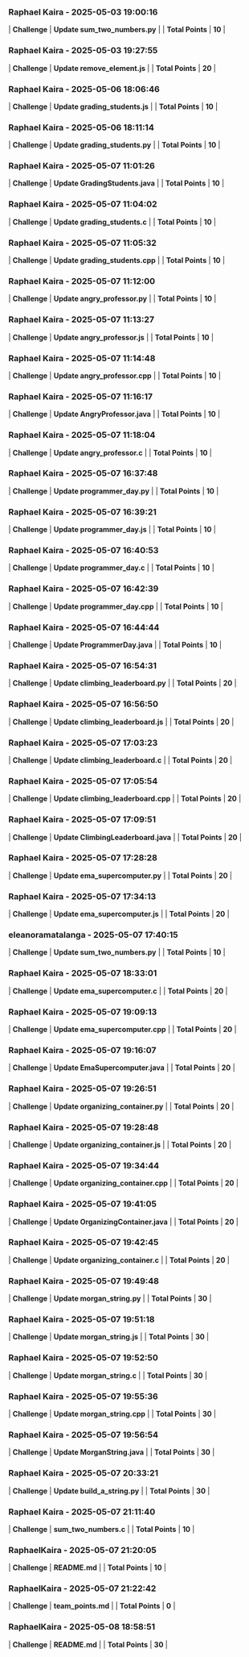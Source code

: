 ### Raphael Kaira - 2025-05-03 19:00:16
| **Challenge** | **Update sum_two_numbers.py** |
| **Total Points** | **10** |

### Raphael Kaira - 2025-05-03 19:27:55
| **Challenge** | **Update remove_element.js** |
| **Total Points** | **20** |

### Raphael Kaira - 2025-05-06 18:06:46
| **Challenge** | **Update grading_students.js** |
| **Total Points** | **10** |

### Raphael Kaira - 2025-05-06 18:11:14
| **Challenge** | **Update grading_students.py** |
| **Total Points** | **10** |

### Raphael Kaira - 2025-05-07 11:01:26
| **Challenge** | **Update GradingStudents.java** |
| **Total Points** | **10** |

### Raphael Kaira - 2025-05-07 11:04:02
| **Challenge** | **Update grading_students.c** |
| **Total Points** | **10** |

### Raphael Kaira - 2025-05-07 11:05:32
| **Challenge** | **Update grading_students.cpp** |
| **Total Points** | **10** |

### Raphael Kaira - 2025-05-07 11:12:00
| **Challenge** | **Update angry_professor.py** |
| **Total Points** | **10** |

### Raphael Kaira - 2025-05-07 11:13:27
| **Challenge** | **Update angry_professor.js** |
| **Total Points** | **10** |

### Raphael Kaira - 2025-05-07 11:14:48
| **Challenge** | **Update angry_professor.cpp** |
| **Total Points** | **10** |

### Raphael Kaira - 2025-05-07 11:16:17
| **Challenge** | **Update AngryProfessor.java** |
| **Total Points** | **10** |

### Raphael Kaira - 2025-05-07 11:18:04
| **Challenge** | **Update angry_professor.c** |
| **Total Points** | **10** |

### Raphael Kaira - 2025-05-07 16:37:48
| **Challenge** | **Update programmer_day.py** |
| **Total Points** | **10** |

### Raphael Kaira - 2025-05-07 16:39:21
| **Challenge** | **Update programmer_day.js** |
| **Total Points** | **10** |

### Raphael Kaira - 2025-05-07 16:40:53
| **Challenge** | **Update programmer_day.c** |
| **Total Points** | **10** |

### Raphael Kaira - 2025-05-07 16:42:39
| **Challenge** | **Update programmer_day.cpp** |
| **Total Points** | **10** |

### Raphael Kaira - 2025-05-07 16:44:44
| **Challenge** | **Update ProgrammerDay.java** |
| **Total Points** | **10** |

### Raphael Kaira - 2025-05-07 16:54:31
| **Challenge** | **Update climbing_leaderboard.py** |
| **Total Points** | **20** |

### Raphael Kaira - 2025-05-07 16:56:50
| **Challenge** | **Update climbing_leaderboard.js** |
| **Total Points** | **20** |

### Raphael Kaira - 2025-05-07 17:03:23
| **Challenge** | **Update climbing_leaderboard.c** |
| **Total Points** | **20** |

### Raphael Kaira - 2025-05-07 17:05:54
| **Challenge** | **Update climbing_leaderboard.cpp** |
| **Total Points** | **20** |

### Raphael Kaira - 2025-05-07 17:09:51
| **Challenge** | **Update ClimbingLeaderboard.java** |
| **Total Points** | **20** |

### Raphael Kaira - 2025-05-07 17:28:28
| **Challenge** | **Update ema_supercomputer.py** |
| **Total Points** | **20** |

### Raphael Kaira - 2025-05-07 17:34:13
| **Challenge** | **Update ema_supercomputer.js** |
| **Total Points** | **20** |

### eleanoramatalanga - 2025-05-07 17:40:15
| **Challenge** | **Update sum_two_numbers.py** |
| **Total Points** | **10** |

### Raphael Kaira - 2025-05-07 18:33:01
| **Challenge** | **Update ema_supercomputer.c** |
| **Total Points** | **20** |

### Raphael Kaira - 2025-05-07 19:09:13
| **Challenge** | **Update ema_supercomputer.cpp** |
| **Total Points** | **20** |

### Raphael Kaira - 2025-05-07 19:16:07
| **Challenge** | **Update EmaSupercomputer.java** |
| **Total Points** | **20** |

### Raphael Kaira - 2025-05-07 19:26:51
| **Challenge** | **Update organizing_container.py** |
| **Total Points** | **20** |

### Raphael Kaira - 2025-05-07 19:28:48
| **Challenge** | **Update organizing_container.js** |
| **Total Points** | **20** |

### Raphael Kaira - 2025-05-07 19:34:44
| **Challenge** | **Update organizing_container.cpp** |
| **Total Points** | **20** |

### Raphael Kaira - 2025-05-07 19:41:05
| **Challenge** | **Update OrganizingContainer.java** |
| **Total Points** | **20** |

### Raphael Kaira - 2025-05-07 19:42:45
| **Challenge** | **Update organizing_container.c** |
| **Total Points** | **20** |

### Raphael Kaira - 2025-05-07 19:49:48
| **Challenge** | **Update morgan_string.py** |
| **Total Points** | **30** |

### Raphael Kaira - 2025-05-07 19:51:18
| **Challenge** | **Update morgan_string.js** |
| **Total Points** | **30** |

### Raphael Kaira - 2025-05-07 19:52:50
| **Challenge** | **Update morgan_string.c** |
| **Total Points** | **30** |

### Raphael Kaira - 2025-05-07 19:55:36
| **Challenge** | **Update morgan_string.cpp** |
| **Total Points** | **30** |

### Raphael Kaira - 2025-05-07 19:56:54
| **Challenge** | **Update MorganString.java** |
| **Total Points** | **30** |

### Raphael Kaira - 2025-05-07 20:33:21
| **Challenge** | **Update build_a_string.py** |
| **Total Points** | **30** |

### Raphael Kaira - 2025-05-07 21:11:40
| **Challenge** | **sum_two_numbers.c** |
| **Total Points** | **10** |

### RaphaelKaira - 2025-05-07 21:20:05
| **Challenge** | **README.md** |
| **Total Points** | **10** |

### RaphaelKaira - 2025-05-07 21:22:42
| **Challenge** | **team_points.md** |
| **Total Points** | **0** |

### RaphaelKaira - 2025-05-08 18:58:51
| **Challenge** | **README.md** |
| **Total Points** | **30** |

